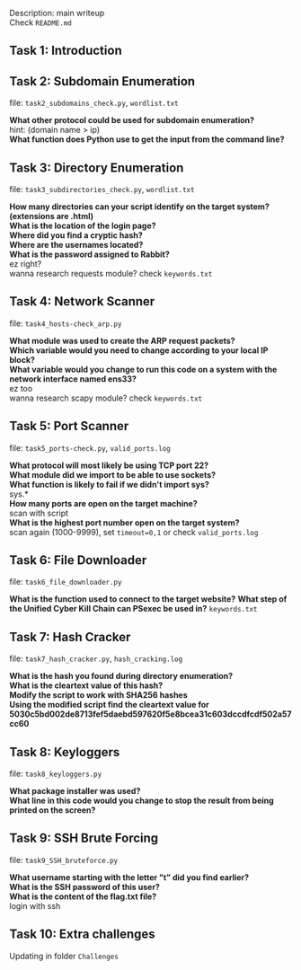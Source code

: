 Description: main writeup   
Check `README.md`  


## Task 1: Introduction 
## Task 2: Subdomain Enumeration 
file: `task2_subdomains_check.py`, `wordlist.txt`  
    
**What other protocol could be used for subdomain enumeration?**   
hint: (domain name > ip)   
**What function does Python use to get the input from the command line?**   
## Task 3: Directory Enumeration 
file: `task3_subdirectories_check.py`, `wordlist.txt`  
   
**How many directories can your script identify on the target system? (extensions are .html)**   
**What is the location of the login page?**   
**Where did you find a cryptic hash?**   
**Where are the usernames located?**   
**What is the password assigned to Rabbit?**    
ez right?    
wanna research requests module? check `keywords.txt`    
## Task 4: Network Scanner
file: `task4_hosts-check_arp.py`   
   
**What module was used to create the ARP request packets?**   
**Which variable would you need to change according to your local IP block?**    
**What variable would you change to run this code on a system with the network interface named ens33?**   
ez too      
wanna research scapy module? check `keywords.txt`  
## Task 5: Port Scanner
file: `task5_ports-check.py`, `valid_ports.log`    

**What protocol will most likely be using TCP port 22?**    
**What module did we import to be able to use sockets?**    
**What function is likely to fail if we didn't import sys?**    
sys.*    
**How many ports are open on the target machine?**    
scan with script    
**What is the highest port number open on the target system?**    
scan again (1000-9999), set `timeout=0,1` or check `valid_ports.log`    
## Task 6: File Downloader
file: `task6_file_downloader.py` 

**What is the function used to connect to the target website?** 
**What step of the Unified Cyber Kill Chain can PSexec be used in?** 
`keywords.txt`
## Task 7: Hash Cracker 
file: `task7_hash_cracker.py`, `hash_cracking.log` 

**What is the hash you found during directory enumeration?**   
**What is the cleartext value of this hash?**   
**Modify the script to work with SHA256 hashes**    
**Using the modified script find the cleartext value for 5030c5bd002de8713fef5daebd597620f5e8bcea31c603dccdfcdf502a57cc60**   
## Task 8: Keyloggers
file: `task8_keyloggers.py`   

**What package installer was used?**   
**What line in this code would you change to stop the result from being printed on the screen?**    
## Task 9: SSH Brute Forcing    
file: `task9_SSH_bruteforce.py`     

**What username starting with the letter "t" did you find earlier?**    
**What is the SSH password of this user?**   
**What is the content of the flag.txt file?**    
login with ssh   
## Task 10: Extra challenges 
Updating in folder `Challenges`   

